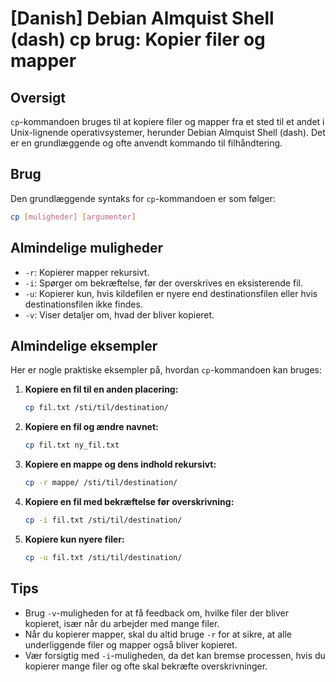 # [Danish] Debian Almquist Shell (dash) cp brug: Kopier filer og mapper

## Oversigt
`cp`-kommandoen bruges til at kopiere filer og mapper fra et sted til et andet i Unix-lignende operativsystemer, herunder Debian Almquist Shell (dash). Det er en grundlæggende og ofte anvendt kommando til filhåndtering.

## Brug
Den grundlæggende syntaks for `cp`-kommandoen er som følger:

```bash
cp [muligheder] [argumenter]
```

## Almindelige muligheder
- `-r`: Kopierer mapper rekursivt.
- `-i`: Spørger om bekræftelse, før der overskrives en eksisterende fil.
- `-u`: Kopierer kun, hvis kildefilen er nyere end destinationsfilen eller hvis destinationsfilen ikke findes.
- `-v`: Viser detaljer om, hvad der bliver kopieret.

## Almindelige eksempler
Her er nogle praktiske eksempler på, hvordan `cp`-kommandoen kan bruges:

1. **Kopiere en fil til en anden placering:**
   ```bash
   cp fil.txt /sti/til/destination/
   ```

2. **Kopiere en fil og ændre navnet:**
   ```bash
   cp fil.txt ny_fil.txt
   ```

3. **Kopiere en mappe og dens indhold rekursivt:**
   ```bash
   cp -r mappe/ /sti/til/destination/
   ```

4. **Kopiere en fil med bekræftelse før overskrivning:**
   ```bash
   cp -i fil.txt /sti/til/destination/
   ```

5. **Kopiere kun nyere filer:**
   ```bash
   cp -u fil.txt /sti/til/destination/
   ```

## Tips
- Brug `-v`-muligheden for at få feedback om, hvilke filer der bliver kopieret, især når du arbejder med mange filer.
- Når du kopierer mapper, skal du altid bruge `-r` for at sikre, at alle underliggende filer og mapper også bliver kopieret.
- Vær forsigtig med `-i`-muligheden, da det kan bremse processen, hvis du kopierer mange filer og ofte skal bekræfte overskrivninger.